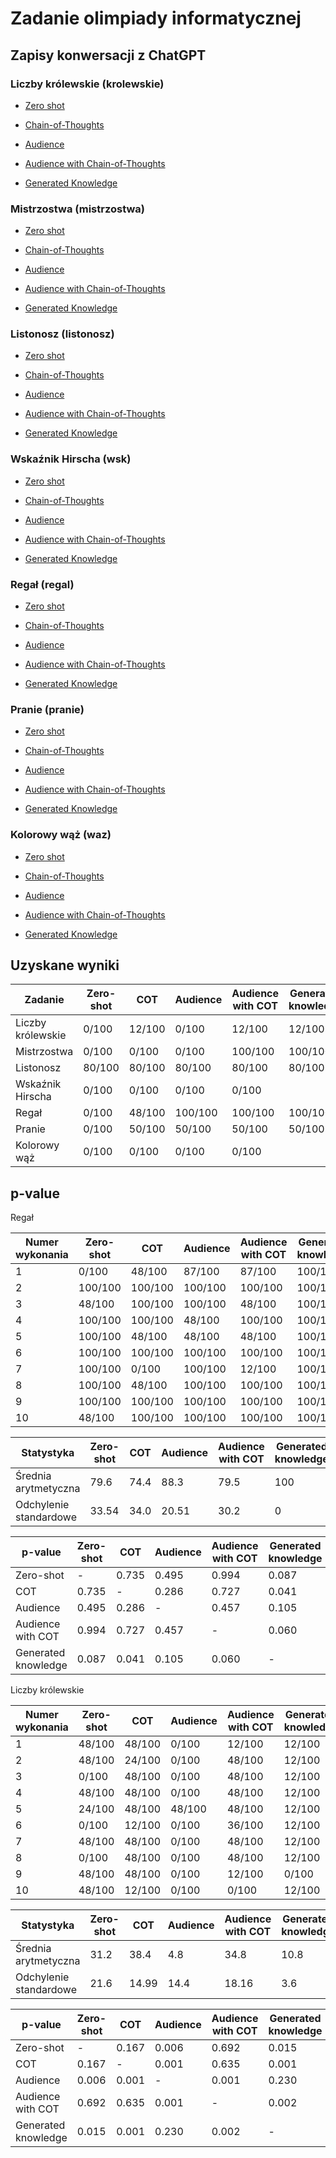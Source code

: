 # Zadanie olimpiady informatycznej

## Zapisy konwersacji z ChatGPT

### Liczby królewskie (krolewskie)

* [Zero shot](https://chat.openai.com/share/0e48a53f-1f03-44d2-a57c-d604a041e499)

* [Chain-of-Thoughts](https://chat.openai.com/share/351d304e-c711-41b8-a1d0-ffeb7493335f)

* [Audience](https://chat.openai.com/share/034674c9-fe98-4288-bf44-3e222cc6b7e6)

* [Audience with Chain-of-Thoughts](https://chat.openai.com/share/a4df69ce-5b43-4e97-8db8-15ed75b66bdb)

* [Generated Knowledge](https://chat.openai.com/share/eeb262f1-d2bd-4cd9-b535-1ff6c20ec9a6)

### Mistrzostwa (mistrzostwa)

* [Zero shot](https://chat.openai.com/share/43acabc4-cfad-453e-92a0-1f59540cd9e3)

* [Chain-of-Thoughts](https://chat.openai.com/share/4be93da9-b68b-46a3-a889-5ce5d67c241e)

* [Audience](https://chat.openai.com/share/750ff2fd-8158-4550-96f4-a56bde37193c)

* [Audience with Chain-of-Thoughts](https://chat.openai.com/share/92c57289-174e-4323-b46e-bed38f4e45e2)

* [Generated Knowledge](https://chat.openai.com/share/6d9a5a77-b8bb-4585-81ae-fb53711c3a14)

### Listonosz (listonosz)

* [Zero shot](https://chat.openai.com/share/8b5af078-41d8-40f7-9715-d1a17eef97b3)

* [Chain-of-Thoughts](https://chat.openai.com/share/0f7e7e4e-6d0b-49bb-ba1e-620dacb67d8f)

* [Audience](https://chat.openai.com/share/7a25cbe1-5b27-48b2-8f51-441faa0afbb6)

* [Audience with Chain-of-Thoughts](https://chat.openai.com/share/101cb783-d2d0-4e0c-96e1-4a31e798afe7)

* [Generated Knowledge](https://chat.openai.com/share/a4a43ed8-3be5-4b7e-8642-b836a248e0b3)

### Wskaźnik Hirscha (wsk)

* [Zero shot](https://chat.openai.com/share/071babba-5648-4911-b612-ea0219b94441)

* [Chain-of-Thoughts](https://chat.openai.com/share/fc34a781-b0fb-4724-8b1a-bd0408c7679a)

* [Audience](https://chat.openai.com/share/5f300511-c015-4c71-be24-07806c073b70)

* [Audience with Chain-of-Thoughts](https://chat.openai.com/share/482a333f-9b06-4b28-95f5-b572a9df1898)

* [Generated Knowledge]()

### Regał (regal)

* [Zero shot](https://chat.openai.com/share/0e45a618-86e7-49c6-8b8c-9a791e5afd97)

* [Chain-of-Thoughts](https://chat.openai.com/share/a1ba9b19-9ae3-4d7c-8b4d-e0bd0e78fb44)

* [Audience](https://chat.openai.com/share/505a56df-de44-4753-8627-021e70512a93)

* [Audience with Chain-of-Thoughts](https://chat.openai.com/share/0f93fc07-199f-46d0-86ea-e295eee83a1c)

* [Generated Knowledge](https://chat.openai.com/share/bf99b647-c231-438d-9f4c-18a25c909050)

### Pranie (pranie)

* [Zero shot](https://chat.openai.com/share/fd90bb89-dca1-4e01-8976-90e7d7d481bf)

* [Chain-of-Thoughts](https://chat.openai.com/share/9f12cf06-a21b-40bc-90de-b20e9631cd69)

* [Audience](https://chat.openai.com/share/fc74858a-e8a7-435c-8408-f36b24f3df9c)

* [Audience with Chain-of-Thoughts](https://chat.openai.com/share/4e652bd6-4ef0-478d-815a-1288f630a562)

* [Generated Knowledge](https://chat.openai.com/share/2352ee31-f8ba-464b-9fbb-7610c17376bb)

### Kolorowy wąż (waz)

* [Zero shot](https://chat.openai.com/share/6a62dc35-1699-4851-93fa-a906929644c4)

* [Chain-of-Thoughts](https://chat.openai.com/share/b2d359f9-e6fb-48e9-b908-26e9f67408d7)

* [Audience](https://chat.openai.com/share/df3f160d-6fc8-4a0e-9ee8-86b174180a9d)

* [Audience with Chain-of-Thoughts](https://chat.openai.com/share/fb606e53-9416-46ab-b8f3-378ba6307b51)

* [Generated Knowledge]()


## Uzyskane wyniki

| Zadanie                   | Zero-shot   | COT        | Audience    | Audience with COT | Generated knowledge
| ------------------------- | ----------- |----------- | ----------- | -----------       | -----------
| Liczby królewskie         | 0/100       | 12/100     | 0/100       | 12/100            | 12/100
| Mistrzostwa               | 0/100       | 0/100      | 0/100       | 100/100           | 100/100
| Listonosz                 | 80/100      | 80/100     | 80/100      | 80/100            | 80/100
| Wskaźnik Hirscha          | 0/100       | 0/100      | 0/100       | 0/100             |
| Regał                     | 0/100       | 48/100     | 100/100     | 100/100           | 100/100
| Pranie                    | 0/100       | 50/100     | 50/100      | 50/100            | 50/100
| Kolorowy wąż              | 0/100       | 0/100      | 0/100       | 0/100             |

## p-value

Regał

| Numer wykonania  | Zero-shot   | COT        | Audience    | Audience with COT | Generated knowledge
| ---------------- | ----------- |----------- | ----------- | -----------       | -----------
| 1                | 0/100       | 48/100     | 87/100      | 87/100            | 100/100
| 2                | 100/100     | 100/100    | 100/100     | 100/100           | 100/100
| 3                | 48/100      | 100/100    | 100/100     | 48/100            | 100/100
| 4                | 100/100     | 100/100    | 48/100      | 100/100           | 100/100
| 5                | 100/100     | 48/100     | 48/100      | 48/100            | 100/100
| 6                | 100/100     | 100/100    | 100/100     | 100/100           | 100/100
| 7                | 100/100     | 0/100      | 100/100     | 12/100            | 100/100
| 8                | 100/100     | 48/100     | 100/100     | 100/100           | 100/100
| 9                | 100/100     | 100/100    | 100/100     | 100/100           | 100/100
| 10               | 48/100      | 100/100    | 100/100     | 100/100           | 100/100

| Statystyka                 | Zero-shot | COT    | Audience | Audience with COT | Generated knowledge
| -------------------------- | ----------|------- | -------- | -----------       | -----------
| Średnia arytmetyczna       | 79.6      | 74.4   | 88.3     | 79.5              | 100
| Odchylenie standardowe     | 33.54     | 34.0   | 20.51    | 30.2              | 0

| p-value             | Zero-shot | COT    | Audience | Audience with COT | Generated knowledge
| ------------------- | ----------|------- | -------- | -----------       | -----------
| Zero-shot           | -         | 0.735  | 0.495    | 0.994             | 0.087
| COT                 | 0.735     | -      | 0.286    | 0.727             | 0.041
| Audience            | 0.495     | 0.286  | -        | 0.457             | 0.105
| Audience with COT   | 0.994     | 0.727  | 0.457    | -                 | 0.060
| Generated knowledge | 0.087     | 0.041  | 0.105    | 0.060             | -

Liczby królewskie

| Numer wykonania  | Zero-shot   | COT        | Audience    | Audience with COT | Generated knowledge
| ---------------- | ----------- |----------- | ----------- | -----------       | -----------
| 1                | 48/100      | 48/100     | 0/100       | 12/100            | 12/100
| 2                | 48/100      | 24/100     | 0/100       | 48/100            | 12/100
| 3                | 0/100       | 48/100     | 0/100       | 48/100            | 12/100
| 4                | 48/100      | 48/100     | 0/100       | 48/100            | 12/100
| 5                | 24/100      | 48/100     | 48/100      | 48/100            | 12/100
| 6                | 0/100       | 12/100     | 0/100       | 36/100            | 12/100
| 7                | 48/100      | 48/100     | 0/100       | 48/100            | 12/100
| 8                | 0/100       | 48/100     | 0/100       | 48/100            | 12/100
| 9                | 48/100      | 48/100     | 0/100       | 12/100            | 0/100
| 10               | 48/100      | 12/100     | 0/100       | 0/100             | 12/100

| Statystyka                 | Zero-shot | COT    | Audience | Audience with COT | Generated knowledge
| -------------------------- | ----------|------- | -------- | -----------       | -----------
| Średnia arytmetyczna       | 31.2      | 38.4   | 4.8      | 34.8              | 10.8
| Odchylenie standardowe     | 21.6      | 14.99  | 14.4     | 18.16             | 3.6

| p-value             | Zero-shot | COT    | Audience | Audience with COT | Generated knowledge
| ------------------- | ----------|------- | -------- | -----------       | -----------
| Zero-shot           | -         | 0.167  | 0.006    | 0.692             | 0.015
| COT                 | 0.167     | -      | 0.001    | 0.635             | 0.001
| Audience            | 0.006     | 0.001  | -        | 0.001             | 0.230
| Audience with COT   | 0.692     | 0.635  | 0.001    | -                 | 0.002
| Generated knowledge | 0.015     | 0.001  | 0.230    | 0.002             | -